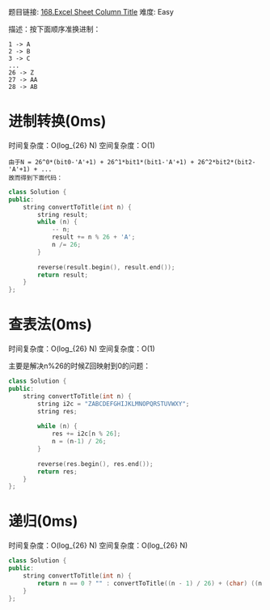 题目链接: [168.Excel Sheet Column Title][1]
难度: Easy

描述：按下面顺序准换进制：

```
1 -> A
2 -> B
3 -> C
...
26 -> Z
27 -> AA
28 -> AB 
```

# 进制转换(0ms)
时间复杂度：O(log_{26} N)
空间复杂度：O(1)
```
由于N = 26^0*(bit0-'A'+1) + 26^1*bit1*(bit1-'A'+1) + 26^2*bit2*(bit2-'A'+1) + ...
故而得到下面代码：
```
```cpp
class Solution {
public:
    string convertToTitle(int n) {
        string result;
        while (n) {
            -- n;
            result += n % 26 + 'A';
            n /= 26;
        }
        
        reverse(result.begin(), result.end());
        return result;
    }
};
```

# 查表法(0ms)
时间复杂度：O(log_{26} N)
空间复杂度：O(1)

主要是解决n%26的时候Z回映射到0的问题：
```cpp
class Solution {
public:
    string convertToTitle(int n) {
        string i2c = "ZABCDEFGHIJKLMNOPQRSTUVWXY";
        string res;
    
        while (n) {
            res += i2c[n % 26];
            n = (n-1) / 26;
        }
        
        reverse(res.begin(), res.end());
        return res;
    }
};
```

# 递归(0ms)
时间复杂度：O(log_{26} N)
空间复杂度：O(log_{26} N)

```cpp
class Solution {
public:
    string convertToTitle(int n) {
        return n == 0 ? "" : convertToTitle((n - 1) / 26) + (char) ((n - 1) % 26 + 'A');
    }
};
```
[1]: https://leetcode.com/problems/excel-sheet-column-title/